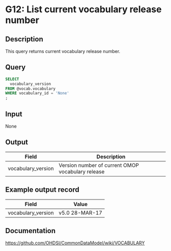 <!---
Group:general
Name:G12 List current vocabulary release number
Author:Patrick Ryan
CDM Version: 5.3
-->

# G12: List current vocabulary release number

## Description
This query returns current vocabulary release number.

## Query
```sql
SELECT  
  vocabulary_version
FROM @vocab.vocabulary
WHERE vocabulary_id = 'None'
;
```
## Input

None

## Output

| Field |  Description |
| --- | --- |
|  vocabulary_version |  Version number of current OMOP vocabulary release |

## Example output record

| Field |  Value |
| --- | --- |
|  vocabulary_version |  v5.0 28-MAR-17 |

## Documentation
https://github.com/OHDSI/CommonDataModel/wiki/VOCABULARY
